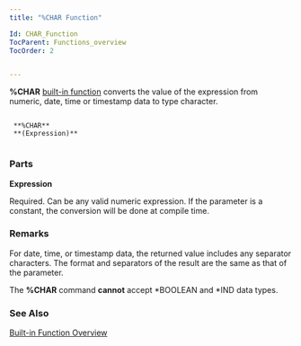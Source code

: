 ```yaml
---
title: "%CHAR Function"

Id: CHAR_Function
TocParent: Functions_overview
TocOrder: 2


---
```


**%CHAR** [built-in function](Functions_overview.html) converts the value of the expression from numeric, date, time or timestamp data to type character. 

```

 **%CHAR** 
 **(Expression)** 
        
```

### Parts

**Expression** 

Required. Can be any valid numeric expression. If the parameter is a constant, the conversion will be done at compile time.


### Remarks
For date, time, or timestamp data, the returned value includes any separator characters. The format and separators of the result are the same as that of the parameter. 

The **%CHAR** command **cannot** accept *BOOLEAN and *IND data types. 

### See Also
[Built-in Function Overview](Functions_overview.html) 
